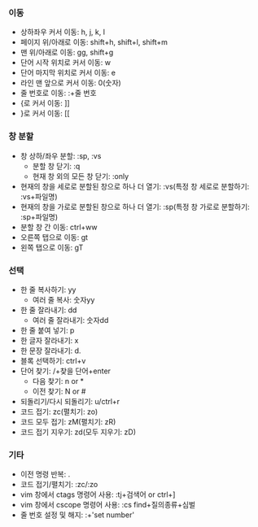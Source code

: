 ### 이동
- 상하좌우 커서 이동: h, j, k, l
- 페이지 위/아래로 이동: shift+h, shift+l, shift+m
- 맨 위/아래로 이동: gg, shift+g
- 단어 시작 위치로 커서 이동: w
- 단어 마지막 위치로 커서 이동: e
- 라인 맨 앞으로 커서 이동: 0(숫자)
- 줄 번호로 이동: :+줄 번호
- {로 커서 이동: ]]
- }로 커서 이동: [[

### 창 분할
- 창 상하/좌우 분할: :sp, :vs
    - 분할 창 닫기: :q
    - 현재 창 외의 모든 창 닫기: :only
- 현재의 창을 세로로 분할된 창으로 하나 더 열기: :vs(특정 창 세로로 분할하기: :vs+파일명)
- 현재의 창을 가로로 분할된 창으로 하나 더 열기: :sp(특정 창 가로로 분할하기: :sp+파일명)
- 분할 창 간 이동: ctrl+ww
- 오른쪽 탭으로 이동: gt
- 왼쪽 탭으로 이동: gT

### 선택
- 한 줄 복사하기: yy
    - 여러 줄 복사: 숫자yy
- 한 줄 잘라내기: dd
    - 여러 줄 잘라내기: 숫자dd
- 한 줄 붙여 넣기: p
- 한 글자 잘라내기: x
- 한 문장 잘라내기: d.
- 블록 선택하기: ctrl+v
- 단어 찾기: /+찾을 단어+enter
    - 다음 찾기: n or *
    - 이전 찾기: N or #
- 되돌리기/다시 되돌리기: u/ctrl+r
- 코드 접기: zc(펼치기: zo)
- 코드 모두 접기: zM(펼치기: zR)
- 코드 접기 지우기: zd(모두 지우기: zD)

### 기타
- 이전 명령 반복: .
- 코드 접기/펼치기: :zc/:zo
- vim 창에서 ctags 명령어 사용: :tj+검색어 or ctrl+]
- vim 창에서 cscope 명령어 사용: :cs find+질의종류+심벌
- 줄 번호 설정 및 해지: :+'set number'